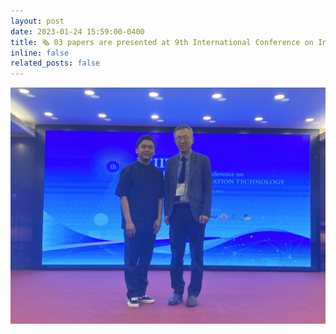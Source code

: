 ```yaml
---
layout: post
date: 2023-01-24 15:59:00-0400
title: 🗞️ 03 papers are presented at 9th International Conference on Intelligent Information Technology (ICIIT 2024), Feb 24 -25, 2024.  
inline: false
related_posts: false
---
```


![conference_pic](https://github.com/namphuongtran9196/namphuongtran9196.github.io/blob/master/assets/img/announcement/announcement_2024_02_25.jpg?raw=true)
